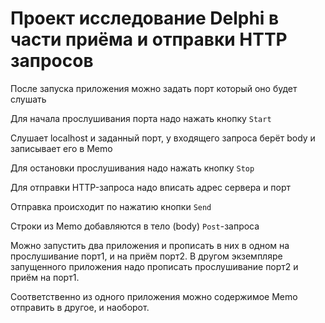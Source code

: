 # Проект исследование Delphi в части приёма и отправки HTTP запросов
После запуска приложения можно задать порт который оно будет слушать

Для начала прослушивания порта надо нажать кнопку `Start` 

Слушает localhost и заданный порт, у входящего запроса берёт body и
записывает его в Memo

Для остановки прослушивания надо нажать кнопку `Stop`

Для отправки HTTP-запроса надо вписать адрес сервера и порт

Отправка происходит по нажатию кнопки `Send`

Строки из Memo добавляются в тело (body) `Post`-запроса

Можно запустить два приложения и прописать в них в одном 
на прослушивание порт1, и на приём порт2. В другом экземпляре 
запущенного приложения надо прописать прослушивание порт2 и приём
на порт1.

Соответственно из одного приложения можно содержимое Memo отправить 
в другое, и наоборот.

